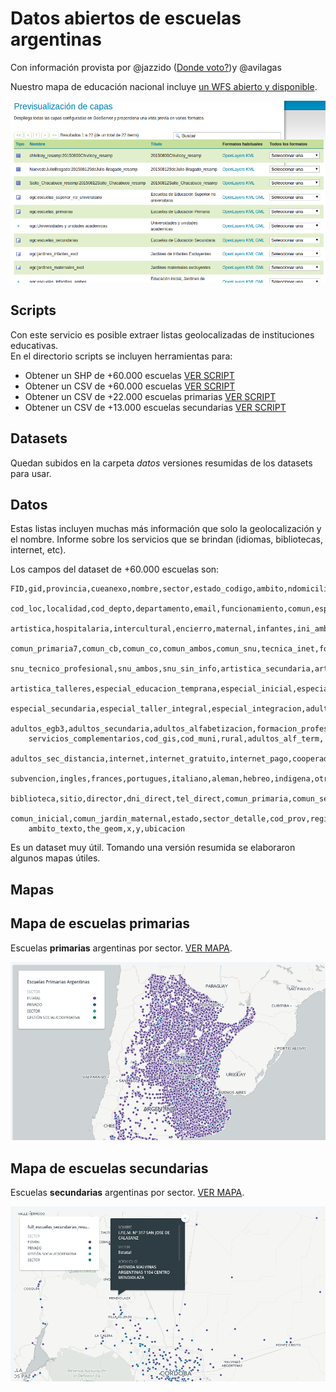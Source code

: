 # Datos abiertos de escuelas argentinas

Con información provista por @jazzido ([Donde voto?](https://github.com/jazzido/dondevoto))y @avilagas

Nuestro mapa de educación nacional incluye [un WFS abierto y disponible](http://mapa.educacion.gob.ar/geoserver/web/?wicket:bookmarkablePage=:org.geoserver.web.demo.MapPreviewPage).  

![screen-wfs](img/mapa-educacion-wfs.png) 

## Scripts

Con este servicio es posible extraer listas geolocalizadas de instituciones educativas.  
En el directorio scripts se incluyen herramientas para:
 - Obtener un SHP de +60.000 escuelas [VER SCRIPT](scripts/get-shapes.sh)
 - Obtener un CSV de +60.000 escuelas [VER SCRIPT](scripts/get-escuelas.sh)
 - Obtener un CSV de +22.000 escuelas primarias [VER SCRIPT](scripts/get-escuelas-primarias.sh)
 - Obtener un CSV de +13.000 escuelas secundarias [VER SCRIPT](scripts/get-escuelas-secundarias.sh)

## Datasets

Quedan subidos en la carpeta _datos_ versiones resumidas de los datasets para usar.  

## Datos

Estas listas incluyen muchas más información que solo la geolocalización y el nombre. Informe sobre los servicios que se brindan (idiomas, bibliotecas, internet, etc).  

Los campos del dataset de +60.000 escuelas son:

```
FID,gid,provincia,cueanexo,nombre,sector,estado_codigo,ambito,ndomicilio,cod_postal,telefono,
    cod_loc,localidad,cod_depto,departamento,email,funcionamiento,comun,especial,adultos,
    artistica,hospitalaria,intercultural,encierro,maternal,infantes,ini_ambos,comun_primaria6,
    comun_primaria7,comun_cb,comun_co,comun_ambos,comun_snu,tecnica_inet,formacion_docente,
    snu_tecnico_profesional,snu_ambos,snu_sin_info,artistica_secundaria,artistica_snu,
    artistica_talleres,especial_educacion_temprana,especial_inicial,especial_primaria,
    especial_secundaria,especial_taller_integral,especial_integracion,adultos_primaria,
    adultos_egb3,adultos_secundaria,adultos_alfabetizacion,formacion_profesional,
    servicios_complementarios,cod_gis,cod_muni,rural,adultos_alf_term,
    adultos_sec_distancia,internet,internet_gratuito,internet_pago,cooperador,
    subvencion,ingles,frances,portugues,italiano,aleman,hebreo,indigena,otro,
    biblioteca,sitio,director,dni_direct,tel_direct,comun_primaria,comun_secundaria,
    comun_inicial,comun_jardin_maternal,estado,sector_detalle,cod_prov,region_cfe,
    ambito_texto,the_geom,x,y,ubicacion
```

Es un dataset muy útil. Tomando una versión resumida se elaboraron algunos mapas útiles.  

## Mapas

## Mapa de escuelas primarias

Escuelas **primarias** argentinas por sector. [VER MAPA](https://hudson.carto.com/builder/303023ef-9cc2-48d8-a72c-341eb47afd3b/embed).  

![primarias-por-sector](img/primarias-por-sector.png)

## Mapa de escuelas secundarias

Escuelas **secundarias** argentinas por sector. [VER MAPA](https://hudson.carto.com/builder/57e3d376-df28-4e5c-b668-64407a915731/embed).  

![secundarias-por-sector](img/secundarias-por-sector.png)


